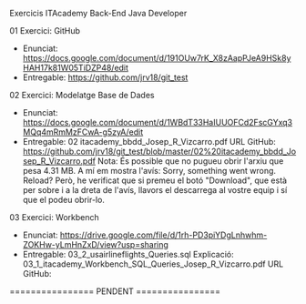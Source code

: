 Exercicis ITAcademy Back-End Java Developer

01 Exercici:   GitHub
 - Enunciat:   https://docs.google.com/document/d/191OUw7rK_X8zAapPJeA9HSk8yHAH17k81W05TiDZP48/edit
 - Entregable: https://github.com/jrv18/git_test

 
02 Exercici: Modelatge Base de Dades
 - Enunciat:   https://docs.google.com/document/d/1WBdT33HaIUUOFCd2FscGYxq3MQq4mRmMzFCwA-g5zyA/edit
 - Entregable: 02 itacademy_bbdd_Josep_R_Vizcarro.pdf
   URL GitHub: https://github.com/jrv18/git_test/blob/master/02%20itacademy_bbdd_Josep_R_Vizcarro.pdf
   Nota: És possible que no pugueu obrir l'arxiu que pesa 4.31 MB.
         A mí em mostra l'avís: Sorry, something went wrong. Reload?
         Però, he verificat que si premeu el botó "Download", que està per sobre i a la dreta de l'avís, llavors el descarrega al vostre equip i sí que el podeu obrir-lo.
 
 03 Exercici: Workbench
 - Enunciat:   https://drive.google.com/file/d/1rh-PD3piYDgLnhwhm-ZOKHw-yLmHnZxD/view?usp=sharing
 - Entregable: 03_2_usairlineflights_Queries.sql
   Explicació: 03_1_itacademy_Workbench_SQL_Queries_Josep_R_Vizcarro.pdf
   URL GitHub: 

 ================   PENDENT   ================